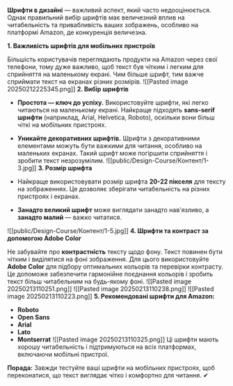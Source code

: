 **Шрифти в дизайні** — важливий аспект, який часто недооцінюється. Однак правильний вибір шрифтів має величезний вплив на читабельність та привабливість ваших зображень, особливо на платформі Amazon, де конкуренція величезна.

**1. Важливість шрифтів для мобільних пристроїв**

Більшість користувачів переглядають продукти на Amazon через свої телефони, тому дуже важливо, щоб текст був чітким і легким для сприйняття на маленькому екрані. Чим більше шрифт, тим важче сприймати текст на екранах різних розмірів.
![[Pasted image 20250212225345.png]]
**2. Вибір шрифтів**

- **Простота — ключ до успіху.** Використовуйте шрифти, які легко читаються на маленькому екрані. Найкраще підходять **sans-serif шрифти** (наприклад, Arial, Helvetica, Roboto), оскільки вони більш чіткі на мобільних пристроях.
- **Уникайте декоративних шрифтів.** Шрифти з декоративними елементами можуть бути важкими для читання, особливо на маленьких екранах. Такий шрифт може погіршити сприйняття і зробити текст незрозумілим.
![[public/Design-Course/Контент/1-3.jpg]]
**3. Розмір шрифта**

- Найкраще використовувати розмір шрифта **20-22 пікселя** для тексту на зображеннях. Це дозволяє зберігати читабельність на різних пристроях і екранах.
- **Занадто великий шрифт** може виглядати занадто нав'язливо, а **занадто малий** — важко читатися.

![[public/Design-Course/Контент/1-5.jpg]]
**4. Шрифти та контраст за допомогою Adobe Color**

Не забувайте про **контрастність** тексту щодо фону. Текст повинен бути чітким і виділятися на фоні зображення. Для цього використовуйте **Adobe Color** для підбору оптимальних кольорів та перевірки контрасту. Це допоможе забезпечити гармонійне поєднання кольорів і зробить текст більш читабельним на будь-якому фоні.
![[Pasted image 20250213110251.png]]
![[Pasted image 20250213110238.png]]
![[Pasted image 20250213110223.png]]
**5. Рекомендовані шрифти для Amazon:**

- **Roboto**
- **Open Sans**
- **Arial**
- **Lato**
- **Montserrat**
![[Pasted image 20250213110325.png]]
Ці шрифти мають хорошу читабельність і підтримуються на всіх платформах, включаючи мобільні пристрої.

**Порада:** Завжди тестуйте ваші шрифти на мобільних пристроях, щоб переконатися, що текст виглядає чітко і комфортно для читання. ✔
